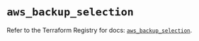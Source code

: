 # `aws_backup_selection`

Refer to the Terraform Registry for docs: [`aws_backup_selection`](https://registry.terraform.io/providers/hashicorp/aws/5.99.0/docs/resources/backup_selection).
